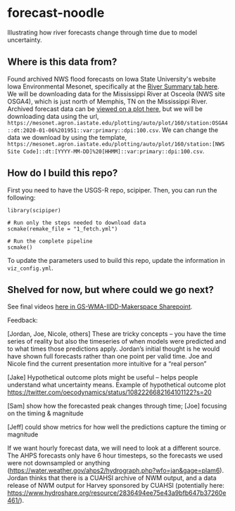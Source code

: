# forecast-noodle
Illustrating how river forecasts change through time due to model uncertainty.

## Where is this data from?

Found archived NWS flood forecasts on Iowa State University's website Iowa Environmental Mesonet, specifically at the [River Summary tab here](https://mesonet.agron.iastate.edu/river/?all). We will be downloading data for the Mississippi River at Osceola (NWS site OSGA4), which is just north of Memphis, TN on the Mississippi River. Archived forecast data can be [viewed on a plot here](https://mesonet.agron.iastate.edu/plotting/auto/?q=160&station=OSGA4), but we will be downloading data using the url, `https://mesonet.agron.iastate.edu/plotting/auto/plot/160/station:OSGA4::dt:2020-01-06%201951::var:primary::dpi:100.csv`. We can change the data we download by using the template, `https://mesonet.agron.iastate.edu/plotting/auto/plot/160/station:[NWS Site Code]::dt:[YYYY-MM-DD]%20[HHMM]::var:primary::dpi:100.csv`.

## How do I build this repo?

First you need to have the USGS-R repo, scipiper. Then, you can run the following:

```
library(scipiper)

# Run only the steps needed to download data
scmake(remake_file = "1_fetch.yml") 

# Run the complete pipeline
scmake()
```

To update the parameters used to build this repo, update the information in `viz_config.yml`.

## Shelved for now, but where could we go next?

See final videos [here in GS-WMA-IIDD-Makerspace Sharepoint](https://doimspp.sharepoint.com/:f:/r/sites/gs-wma-iidd-makerspace/Shared%20Documents/1%20Non-Channel/3%20Idea%20Blitzes/2020%20January/gage_forecasts?csf=1&e=4tuBpp). 

Feedback:

[Jordan, Joe, Nicole, others] These are tricky concepts – you have the time series of reality but also the timeseries of when models were predicted and to what times those predictions apply. Jordan’s initial thought is he would have shown full forecasts rather than one point per valid time. Joe and Nicole find the current presentation more intuitive for a “real person” 

[Jake] Hypothetical outcome plots might be useful – helps people understand what uncertainty means. Example of hypothetical outcome plot https://twitter.com/oecodynamics/status/1082226682164101122?s=20 

[Sam] show how the forecasted peak changes through time; [Joe] focusing on the timing & magnitude 

[Jeff] could show metrics for how well the predictions capture the timing or magnitude 

If we want hourly forecast data, we will need to look at a different source. The AHPS forecasts only have 6 hour timesteps, so the forecasts we used were not downsampled or anything (https://water.weather.gov/ahps2/hydrograph.php?wfo=jan&gage=plam6). Jordan thinks that there is a CUAHSI archive of NWM output, and a data release of NWM output for Harvey sponsored by CUAHSI (potentially here: https://www.hydroshare.org/resource/2836494ee75e43a9bfb647b37260e461/).
